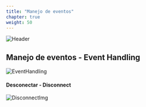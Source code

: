 ```yaml
---
title: "Manejo de eventos"
chapter: true
weight: 50
---
```


![Header](/images/EventHandling1.jpg)

## Manejo de eventos - Event Handling

![EventHandling](/images/EventHandling.jpg)

#### Desconectar - Disconnect

![DisconnectImg](/images/Disconnect.jpg)